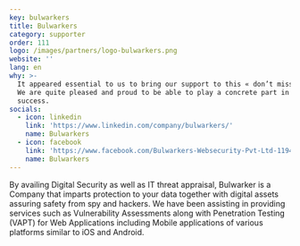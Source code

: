 ```yaml
---
key: bulwarkers
title: Bulwarkers
category: supporter
order: 111
logo: /images/partners/logo-bulwarkers.png
website: ''
lang: en
why: >-
  It appeared essential to us to bring our support to this « don’t miss » event.
  We are quite pleased and proud to be able to play a concrete part in its
  success.  
socials:
  - icon: linkedin
    link: 'https://www.linkedin.com/company/bulwarkers/'
    name: Bulwarkers
  - icon: facebook
    link: 'https://www.facebook.com/Bulwarkers-Websecurity-Pvt-Ltd-119408685356386/'
    name: Bulwarkers
---
```

By availing Digital Security as well as IT threat appraisal, Bulwarker is a Company that imparts protection to your data together
with digital assets assuring safety from spy and hackers. We have been assisting in providing services such as Vulnerability Assessments
along with Penetration Testing (VAPT) for Web Applications including Mobile applications of various platforms similar to iOS and Android.

